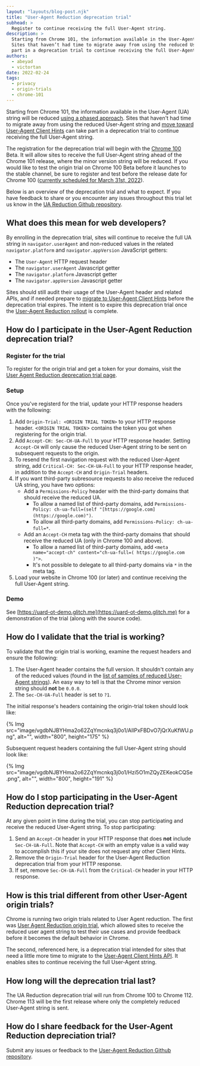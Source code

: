 ```yaml
---
layout: "layouts/blog-post.njk"
title: "User-Agent Reduction deprecation trial"
subhead: > 
  Register to continue receiving the full User-Agent string.
description: >
  Starting from Chrome 101, the information available in the User-Agent string will be reduced.
  Sites that haven’t had time to migrate away from using the reduced User-Agent string can take
  part in a deprecation trial to continue receiving the full User-Agent string.
authors:
  - abeyad
  - victortan
date: 2022-02-24
tags:
  - privacy
  - origin-trials
  - chrome-101
---
```



Starting from Chrome 101, the information available in the User-Agent (UA) string will be reduced [using a phased approach](https://blog.chromium.org/2021/09/user-agent-reduction-origin-trial-and-dates.html). Sites that haven't had time to migrate away from using the reduced User-Agent string and [move toward User-Agent Client Hints](https://web.dev/migrate-to-ua-ch/) can take part in a deprecation trial to continue receiving the full User-Agent string.

The registration for the deprecation trial will begin with the [Chrome 100](https://chromiumdash.appspot.com/schedule) Beta. It will allow sites to receive the full User-Agent string ahead of the Chrome 101 release, where the minor version string will be reduced. If you would like to test the origin trial on Chrome 100 Beta before it launches to the stable channel, be sure to register and test before the release date for Chrome 100 ([currently scheduled for March 31st, 2022](https://chromiumdash.appspot.com/schedule)).

Below is an overview of the deprecation trial and what to expect. If you have feedback to share or you encounter any issues throughout this trial let us know in the [UA Reduction Github repository](https://github.com/abeyad/user-agent-reduction/issues).

## What does this mean for web developers?

By enrolling in the deprecation trial, sites will continue to receive the full UA string in `navigator.userAgent` and non-reduced values in the related `navigator.platform` and `navigator.appVersion` JavaScript getters:

-   The `User-Agent` HTTP request header
-   The `navigator.userAgent` Javascript getter
-   The `navigator.platform` Javascript getter
-   The `navigator.appVersion` Javascript getter

Sites should still audit their usage of the User-Agent header and related APIs, and if needed prepare to [migrate to User-Agent Client Hints](https://web.dev/migrate-to-ua-ch/) before the deprecation trial expires. The intent is to expire this deprecation trial once the [User-Agent Reduction rollout](https://blog.chromium.org/2021/09/user-agent-reduction-origin-trial-and-dates.html) is complete.

## How do I participate in the User-Agent Reduction deprecation  trial?

### Register for the trial

To register for the origin trial and get a token for your domains, visit the [User Agent Reduction deprecation trial page](/origintrials/#/view_trial/2608710084154359809).

### Setup

Once you've registerd for the trial, update your HTTP response headers with the following:

1.  Add `Origin-Trial: <ORIGIN TRIAL TOKEN>` to your HTTP response header. <`ORIGIN TRIAL TOKEN`> contains the token you got when registering for the origin trial.
1.  Add `Accept-CH: Sec-CH-UA-Full` to your HTTP response header. Setting `Accept-CH` will only cause the reduced User-Agent string to be sent on subsequent requests to the origin. 
1. To resend the first navigation request with the reduced User-Agent string, add `Critical-CH: Sec-CH-UA-Full` to your HTTP response header, in addition to the `Accept-CH` and `Origin-Trial` headers.
1.  If you want third-party subresource requests to also receive the reduced UA string, you have two options:
    - Add a `Permissions-Policy` header with the third-party domains that should receive the reduced UA.
        -  To allow a named list of third-party domains, add `Permissions-Policy: ch-ua-full=(self "[https://google.com](https://google.com)")`.
        -  To allow all third-party domains, add `Permissions-Policy: ch-ua-full=*`.
    - Add an `Accept-CH` meta tag with the third-party domains that should receive the reduced UA (only in Chrome 100 and above).
        -  To allow a named list of third-party domains, add `<meta name="accept-ch" content="ch-ua-full=( https://google.com )">`.
        -  It's not possible to delegate to all third-party domains via `*` in the meta tag.
1. Load your website in Chrome 100 (or later) and continue receiving the full User-Agent string.

### Demo

See [https://uard-ot-demo.glitch.me](https://uard-ot-demo.glitch.me) for a demonstration of the trial (along with the source code).

## How do I validate that the trial is working?

To validate that the origin trial is working, examine the request headers and ensure the following:

1.  The User-Agent header contains the full version. It shouldn't contain any of the reduced values (found in the [list of samples of reduced User-Agent strings](https://www.chromium.org/updates/ua-reduction#TOC-Sample-UA-Strings:-Phase-4)). An easy way to tell is that the Chrome minor version string should **not** be `0.0.0`.
1.  The `Sec-CH-UA-Full` header is set to `?1`.

The initial response's headers containing the origin-trial token should look like:

{% Img src="image/vgdbNJBYHma2o62ZqYmcnkq3j0o1/AIlPxFBDvO7jQrXuKfWU.png", alt="", width="800", height="175" %}

Subsequent request headers containing the full User-Agent string should look like:

{% Img src="image/vgdbNJBYHma2o62ZqYmcnkq3j0o1/Hzi5O1mZQyZEKeokCQSe.png", alt="", width="800", height="191" %}

## How do I stop participating in the User-Agent Reduction deprecation trial?

At any given point in time during the trial, you can stop participating and receive the reduced User-Agent string. To stop participating:

1.  Send an `Accept-CH` header in your HTTP response that does **not** include `Sec-CH-UA-Full`. Note that `Accept-CH` with an empty value is a valid way to accomplish this if your site does not request any other Client Hints.
1.  Remove the `Origin-Trial` header for the User-Agent Reduction deprecation trial from your HTTP response.
1.  If set, remove `Sec-CH-UA-Full` from the `Critical-CH` header in your HTTP response.

## How is this trial different from other User-Agent origin trials?

Chrome is running two origin trials related to User Agent reduction. The first was [User Agent Reduction origin trial](/origintrials/#/view_trial/-7123568710593282047), which allowed sites to receive the reduced user agent string to test their use cases and provide feedback before it becomes the default behavior in Chrome.

The second, referenced here, is a deprecation trial intended for sites that need a little more time to migrate to the [User-Agent Client Hints API](https://developer.mozilla.org/docs/Web/API/User-Agent_Client_Hints_API). It enables sites to continue receiving the full User-Agent string.

## How long will the deprecation trial last?

The UA Reduction deprecation trial will run from Chrome 100 to Chrome 112. Chrome 113 will be the first release where only the completely reduced User-Agent string is sent.

## How do I share feedback for the User-Agent Reduction depreciation trial?

Submit any issues or feedback to the [User-Agent Reduction Github repository](https://github.com/abeyad/user-agent-reduction/issues).
